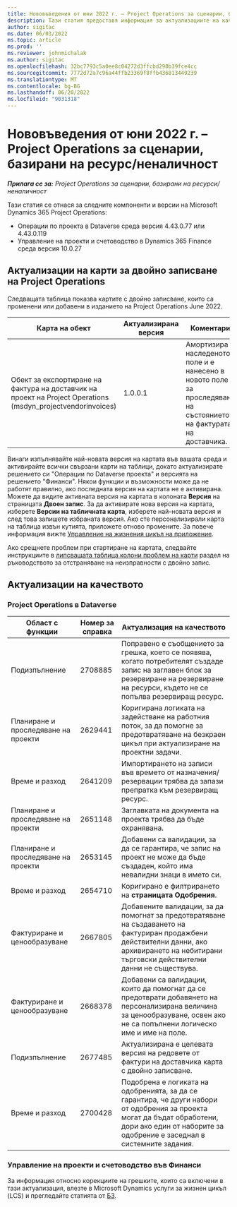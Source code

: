 ```yaml
---
title: Нововъведения от юни 2022 г. – Project Operations за сценарии, базирани на ресурс/неналичност
description: Тази статия предоставя информация за актуализациите на качеството, които са налични в изданието на Microsoft Dynamics 365 Project Operations от юни 2022 г. за ресурси/не-заредени базирани сценарии.
author: sigitac
ms.date: 06/03/2022
ms.topic: article
ms.prod: ''
ms.reviewer: johnmichalak
ms.author: sigitac
ms.openlocfilehash: 32bc7793c5a0ee8c04272d3ffcbd290b39fce4cc
ms.sourcegitcommit: 7772d72a7c96a44ffb23369f8ffb436813449239
ms.translationtype: MT
ms.contentlocale: bg-BG
ms.lasthandoff: 06/20/2022
ms.locfileid: "9031318"
---
```

# <a name="whats-new-june-2022---project-operations-for-resourcenon-stocked-based-scenarios"></a>Нововъведения от юни 2022 г. – Project Operations за сценарии, базирани на ресурс/неналичност

_**Прилага се за:** Project Operations за сценарии, базирани на ресурси/неналичност_

Тази статия се отнася за следните компоненти и версии на Microsoft Dynamics 365 Project Operations:

- Операции по проекта в Dataverse среда версия 4.43.0.77 или 4.43.0.119
- Управление на проекти и счетоводство в Dynamics 365 Finance среда версия 10.0.27

## <a name="project-operations-dual-write-maps-updates"></a>Актуализации на карти за двойно записване на Project Operations

Следващата таблица показва картите с двойно записване, които са променени или добавени в изданието на Project Operations June 2022.

| Карта на обект | Актуализирана версия | Коментари |
| --- | --- | --- |
| Обект за експортиране на фактура на доставчик на проект на Project Operations (msdyn_projectvendorinvoices) | 1.0.0.1 | Амортизира наследеното поле и е нанесено в новото поле за проследяване на състоянието на фактурата на доставчика. |

Винаги изпълнявайте най-новата версия на картата във вашата среда и активирайте всички свързани карти на таблици, докато актуализирате решението си "Операции по Dataverse проекта" и версията на решението "Финанси". Някои функции и възможности може да не работят правилно, ако последната версия на картата не е активирана. Можете да видите активната версия на картата в колоната **Версия** на страницата **Двоен запис**. За да активирате нова версия на картата, изберете **Версии на табличната карта**, изберете най-новата версия и след това запишете избраната версия. Ако сте персонализирали карта на таблица извън кутията, приложете отново промените. За повече информация вижте [Управление на жизнения цикъл на приложение](/dynamics365/fin-ops-core/dev-itpro/data-entities/dual-write/app-lifecycle-management).

Ако срещнете проблем при стартиране на картата, следвайте инструкциите в [липсващата таблица колони проблем на карти](/dynamics365/fin-ops-core/dev-itpro/data-entities/dual-write/dual-write-troubleshooting-finops-upgrades#missing-table-columns-issue-on-maps) раздел на ръководството за отстраняване на неизправности с двойно запис.

## <a name="quality-updates"></a>Актуализации на качеството

### <a name="project-operations-on-dataverse"></a>Project Operations в Dataverse

| Област с функции | Номер за справка | Актуализация на качеството |
| --- | --- | --- |
| Подизпълнение | 2708885 | Поправено е съобщението за грешка, което се появява, когато потребителят създаде запис на заглавен блок за резервиране на резервиране на ресурси, където не се попълва резервиращ ресурс. |
| Планиране и проследяване на проекти | 2629441 | Коригирана логиката на задействане на работния поток, за да помогне за предотвратяване на безкраен цикъл при актуализиране на проектни задачи. |
| Време и разход | 2641209 | Импортирането на записи във времето от назначения/резервации трябва да запази препратка към резервиращ ресурс. |
| Планиране и проследяване на проекти | 2651148 | Заглавката на документа на проекта трябва да бъде охранявана.|
| Планиране и проследяване на проекти | 2653145 | Добавени са валидации, за да се гарантира, че запис на проект не може да бъде създаден, който има невалидни знаци в името си. |
| Време и разход | 2654710 | Коригирано е филтрирането на **страницата Одобрения**. |
| Фактуриране и ценообразуване | 2667805 | Добавените валидации, за да помогнат за предотвратяване на създаването на фактуриран продажбени действителни данни, ако архивирането на небитирани търговски действителни данни не съществува. |
| Фактуриране и ценообразуване | 2668378 | Добавени са валидации, които да помогнат да се предотврати добавянето на персонализирана величина за ценообразуване, освен ако не са попълнени логическо име и име на поле. |
| Подизпълнение | 2677485 | Актуализирана е целевата версия на редовете от фактури на доставчика карта с двойно записване. |
| Време и разход | 2700428 | Подобрена е логиката на одобренията, за да се гарантира, че други набори от одобрения за проекта могат да бъдат обработени, дори ако един от наборите за одобрение е заседнал в системните задания. |

### <a name="project-management-and-accounting-in-finance"></a>Управление на проекти и счетоводство във Финанси

За информация относно корекциите на грешките, които са включени в тази актуализация, влезте в Microsoft Dynamics услуги за жизнен цикъл (LCS) и прегледайте статията от [БЗ](https://fix.lcs.dynamics.com/Issue/Details?bugId=673271).
